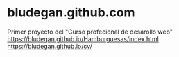 # bludegan.github.com
Primer proyecto del  "Curso profecional de desarollo web"
https://bludegan.github.io/Hamburguesas/index.html
https://bludegan.github.io/cv/
